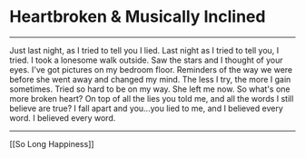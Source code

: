 # Heartbroken & Musically Inclined

---

Just last night, as I tried to tell you I lied. 
Last night as I tried to tell you, I tried. 
I took a lonesome walk outside. 
Saw the stars and I thought of your eyes. 
I've got pictures on my bedroom floor. 
Reminders of the way we were before 
she went away and changed my mind. 
The less I try, the more I gain sometimes. 
Tried so hard to be on my way. 
She left me now. 
So what's one more broken heart? 
On top of all the lies you told me, 
and all the words I still believe are true? 
I fall apart and you...you lied to me, 
and I believed every word. 
I believed every word.

---

[[So Long Happiness]]
